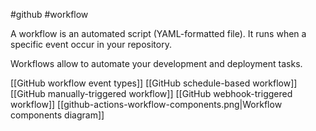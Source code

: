 #github #workflow

A workflow is an automated script (YAML-formatted file).
It runs when a specific event occur in your repository.

Workflows allow to automate your development and deployment tasks.

[[GitHub workflow event types]]
[[GitHub schedule-based workflow]]
[[GitHub manually-triggered workflow]]
[[GitHub webhook-triggered workflow]]
[[github-actions-workflow-components.png|Workflow components diagram]]